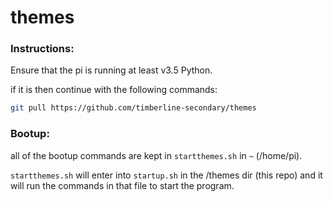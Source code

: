 
# themes

### Instructions:

Ensure that the pi is running at least v3.5 Python.

if it is then continue with the following commands:

```bash
git pull https://github.com/timberline-secondary/themes
```

### Bootup:

all of the bootup commands are kept in `startthemes.sh` in `~` (/home/pi).

`startthemes.sh` will enter into `startup.sh` in the /themes dir (this repo) and it will run the commands in that file to start the program.